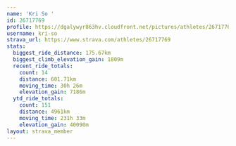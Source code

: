 ```yaml
---
name: 'Kri So '
id: 26717769
profile: https://dgalywyr863hv.cloudfront.net/pictures/athletes/26717769/7761026/14/large.jpg
username: kri-so
strava_url: https://www.strava.com/athletes/26717769
stats:
  biggest_ride_distance: 175.67km
  biggest_climb_elevation_gain: 1809m
  recent_ride_totals:
    count: 14
    distance: 601.71km
    moving_time: 30h 26m
    elevation_gain: 7186m
  ytd_ride_totals:
    count: 151
    distance: 4961km
    moving_time: 231h 33m
    elevation_gain: 40090m
layout: strava_member
--- 
```

